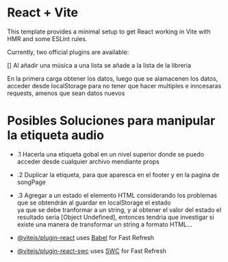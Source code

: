 # React + Vite

This template provides a minimal setup to get React working in Vite with HMR and some ESLint rules.

Currently, two official plugins are available:

[] Al añadir una música a una lista se añade a la lista de la libreria

En la primera carga obtener los datos, luego que se alamacenen los datos, acceder desde localStorage para no tener que hacer multiples e inncesaras requests, amenos que sean datos nuevos

# Posibles Soluciones para manipular la etiqueta audio

- .1 Hacerla una etiqueta gobal en un nivel superior donde se puedo acceder desde cualquier archivo mendiante props
- .2 Duplicar la etiqueta, para que aparesca en el footer y en la pagina de songPage
- .3 Agregar a un estado el elemento HTML considerando los problemas que se obtendrán al guardar en localStorage el estado  
   ya que se debe tranformar a un string, y al obtener el valor del estado el resultado seria [Object Undefined], entonces tendria que investigar si existe una manera de transformar un string a formato HTML...

- [@vitejs/plugin-react](https://github.com/vitejs/vite-plugin-react/blob/main/packages/plugin-react/README.md) uses [Babel](https://babeljs.io/) for Fast Refresh
- [@vitejs/plugin-react-swc](https://github.com/vitejs/vite-plugin-react-swc) uses [SWC](https://swc.rs/) for Fast Refresh
